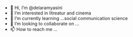 - 👋 Hi, I’m @delaramyasini
- 👀 I’m interested in litreatur and cinema
- 🌱 I’m currently learning ...social communication science
- 💞️ I’m looking to collaborate on ...
- 📫 How to reach me ...

<!---
delaramyasini/delaramyasini is a ✨ special ✨ repository because its `README.md` (this file) appears on your GitHub profile.
You can click the Preview link to take a look at your changes.
--->
